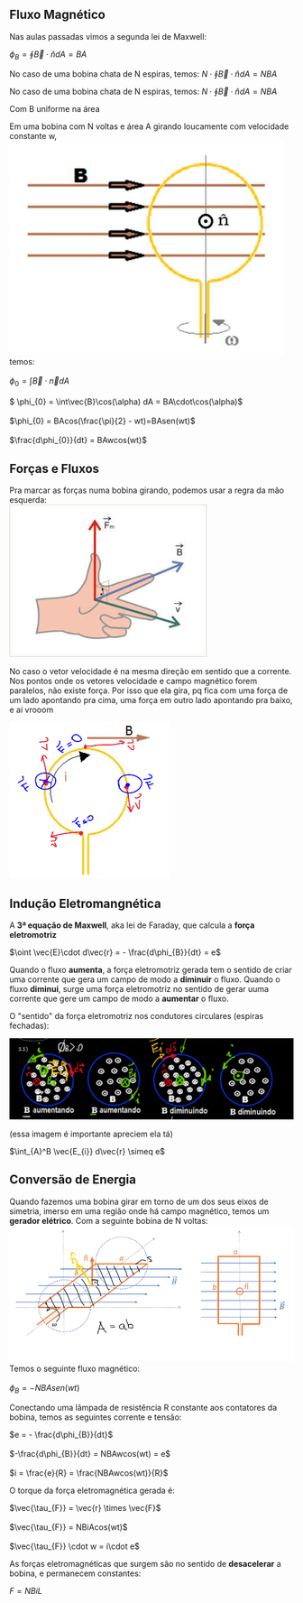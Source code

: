 ## Fluxo Magnético

Nas aulas passadas vimos a segunda lei de Maxwell:

$\phi_{B} = \oint \vec{B} \cdot \hat{n} dA = BA$

No caso de uma bobina chata de N espiras, temos:
$N\cdot \oint \vec{B} \cdot \hat{n} dA = NBA$

No caso de uma bobina chata de N espiras, temos:
$N\cdot \oint \vec{B} \cdot \hat{n} dA = NBA$

Com B uniforme na área 

Em uma bobina com N voltas e área A girando loucamente com velocidade constante w, <br>
![image.png](img/img11.png) <br>
temos: <br><br>
$\phi_{0} = \int \vec{B}\cdot\vec{n}dA$<br><br>
$ \phi_{0} = \int\vec{B}\cos(\alpha) dA = BA\cdot\cos(\alpha)$<br><br>
$\phi_{0} = BAcos(\frac{\pi}{2} - wt)=BAsen(wt)$<br><br>
$\frac{d\phi_{0}}{dt} = BAwcos(wt)$

## Forças e Fluxos

Pra marcar as forças numa bobina girando, podemos usar a regra da mão esquerda:<br>
![image.png](img/img12.png)

No caso o vetor velocidade é na mesma direção em sentido que a corrente. Nos pontos onde os vetores velocidade e campo magnético forem paralelos, não existe força. Por isso que ela gira, pq fica com uma força de um lado apontando pra cima, uma força em outro lado apontando pra baixo, e aí vrooom

![image.png](img/img13.png)

## Indução Eletromangnética

A **3ª equação de Maxwell**, aka lei de Faraday, que calcula a **força eletromotriz**

$\oint \vec{E}\cdot d\vec{r} = - \frac{d\phi_{B}}{dt} = e$

Quando o fluxo **aumenta**, a força eletromotriz gerada tem o sentido de criar uma corrente que gera um campo de modo a **diminuir** o fluxo. Quando o fluxo **diminui**, surge uma força eletromotriz no sentido de gerar uuma corrente que gere um campo de modo a **aumentar** o fluxo.

O "sentido" da força eletromotriz nos condutores circulares (espiras fechadas):

![image.png](img/img14.png)

(essa imagem é importante apreciem ela tá)

$\int_{A}^B \vec{E_{i}} d\vec{r} \simeq e$

## Conversão de Energia

Quando fazemos uma bobina girar em torno de um dos seus eixos de simetria, imerso em uma região onde há campo magnético, temos um **gerador elétrico**. Com a seguinte bobina de N voltas: <br>
![image.png](img/img15.png) <br>
Temos o seguinte fluxo magnético:<br><br>
$\phi_{B} = - NBAsen(wt)$

Conectando uma lâmpada de resistência R constante aos contatores da bobina, temos as seguintes corrente e tensão:

$e = - \frac{d\phi_{B}}{dt}$<br><br>
$-\frac{d\phi_{B}}{dt} = NBAwcos(wt) = e$<br><br>
$i = \frac{e}{R} = \frac{NBAwcos(wt)}{R}$

O torque da força eletromagnética gerada é:

$\vec{\tau_{F}} = \vec{r} \times \vec{F}$<br><br>
$\vec{\tau_{F}} = NBiAcos(wt)$<br><br>
$\vec{\tau_{F}} \cdot w = i\cdot e$

As forças eletromagnéticas que surgem são no sentido de **desacelerar** a bobina, e permanecem constantes:

$F = NBiL$